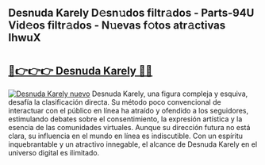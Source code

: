 ## Desnuda Karely D𝚎sn𝚞dos filtr𝚊dos - Parts-94U Vid𝚎os filtr𝚊dos - N𝚞evas f𝚘tos atr𝚊ctivas IhwuX

# <h2><a href="http://mbcxae.tromn.icu/?c=Desnuda+Karely">🔗👉👉👉 Desnuda Karely 🔗🔗</a></h2>

[![Desnuda Karely nuevo](https://i.imgur.com/pEAQMta.gif)](http://mbcxae.tromn.icu/?c=Desnuda+Karely)
Desnuda Karely, una figura compleja y esquiva, desafía la clasificación directa. Su método poco convencional de interactuar con el público en línea ha atraído y ofendido a los seguidores, estimulando debates sobre el consentimiento, la expresión artística y la esencia de las comunidades virtuales. Aunque su dirección futura no está clara, su influencia en el mundo en línea es indiscutible. Con un espíritu inquebrantable y un atractivo innegable, el alcance de Desnuda Karely en el universo digital es ilimitado.
